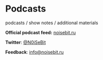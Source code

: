 Podcasts
========

podcasts / show notes / additional materials

**Official podcast feed:** [noisebit.ru](http://noisebit.podster.fm/)

**Twitter**: [@N0iSeBit](https://twitter.com/N0iSeBit)

**Feedback**: <info@noisebit.ru>
